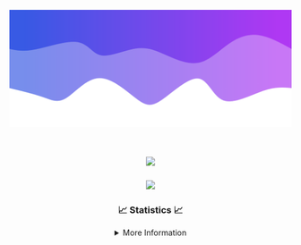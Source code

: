 ![Header](./IMG_4001.png)
<div align="center">

<h1 align="center">
  <a href="https://git.io/typing-svg">
    <img src="https://readme-typing-svg.herokuapp.com/?lines=Welcome+to+my+profile!+👋;JavaScript+developer.;&center=true&size=25">
  </a>
</h1>

<p align="center">
  <img src="https://lanyard.cnrad.dev/api/624702585596805130" />
</p>

### 📈 Statistics 📈
<details>
    <summary>More Information</summary>
    <br/>

<!--START_SECTION:waka-->
![Code Time](http://img.shields.io/badge/Code%20Time-16%20hrs%2053%20mins-blue)

![Profile Views](http://img.shields.io/badge/Profile%20Views-20-blue)

**🐱 My GitHub Data** 

> 📦 1.5 kB Used in GitHub's Storage 
 > 
> 🏆 19 Contributions in the Year 2023
 > 
> 🚫 Not Opted to Hire
 > 
> 📜 5 Public Repositories 
 > 
> 🔑 1 Private Repositories 
 > 
**I'm a Night 🦉** 

```text
🌞 Morning                30 commits          ██░░░░░░░░░░░░░░░░░░░░░░░   08.55 % 
🌆 Daytime                131 commits         █████████░░░░░░░░░░░░░░░░   37.32 % 
🌃 Evening                164 commits         ████████████░░░░░░░░░░░░░   46.72 % 
🌙 Night                  26 commits          ██░░░░░░░░░░░░░░░░░░░░░░░   07.41 % 
```
📅 **I'm Most Productive on Wednesday** 

```text
Monday                   39 commits          ███░░░░░░░░░░░░░░░░░░░░░░   11.11 % 
Tuesday                  66 commits          █████░░░░░░░░░░░░░░░░░░░░   18.80 % 
Wednesday                78 commits          ██████░░░░░░░░░░░░░░░░░░░   22.22 % 
Thursday                 47 commits          ███░░░░░░░░░░░░░░░░░░░░░░   13.39 % 
Friday                   45 commits          ███░░░░░░░░░░░░░░░░░░░░░░   12.82 % 
Saturday                 19 commits          █░░░░░░░░░░░░░░░░░░░░░░░░   05.41 % 
Sunday                   57 commits          ████░░░░░░░░░░░░░░░░░░░░░   16.24 % 
```


📊 **This Week I Spent My Time On** 

```text
🕑︎ Time Zone: America/New_York

💬 Programming Languages: 
No Activity Tracked This Week

🔥 Editors: 
No Activity Tracked This Week

🐱‍💻 Projects: 
No Activity Tracked This Week

💻 Operating System: 
No Activity Tracked This Week
```

**I Mostly Code in Java** 

```text
Java                     11 repos            █████████████████████░░░░   84.62 % 
JavaScript               1 repo              ██░░░░░░░░░░░░░░░░░░░░░░░   07.69 % 
C++                      1 repo              ██░░░░░░░░░░░░░░░░░░░░░░░   07.69 % 
```



**Timeline**

![Lines of Code chart](https://raw.githubusercontent.com/DevDipin/DevDipin/main/assets/bar_graph.png)


 Last Updated on 20/12/2023 20:10:35 UTC
<!--END_SECTION:waka-->

![Footer](./IMG_4002.png)